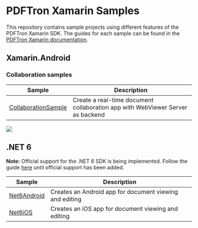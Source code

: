 # PDFTron Xamarin Samples
This repository contains sample projects using different features of the PDFTron Xamarin SDK. The guides for each sample can be found in the [PDFTron Xamarin documentation](https://www.pdftron.com/documentation/xamarin).

## Xamarin.Android

### Collaboration samples
| Sample | Description |
|--|--|
|[CollaborationSample](./CollaborationSample)| Create a real-time document collaboration app with WebViewer Server as backend

![](https://onepixel.pdftron.com/pdftron-xamarin-samples)

## .NET 6

**Note:** Official support for the .NET 6 SDK is being implemented. Follow the guide [here](./Net6/README.md) until official support has been added.

| Sample | Description | 
|--|--|
|[Net6Android](./Net6/Net6Android)| Creates an Android app for document viewing and editing |
|[Net6iOS](./Net6/Net6iOS)| Creates an iOS app for document viewing and editing |